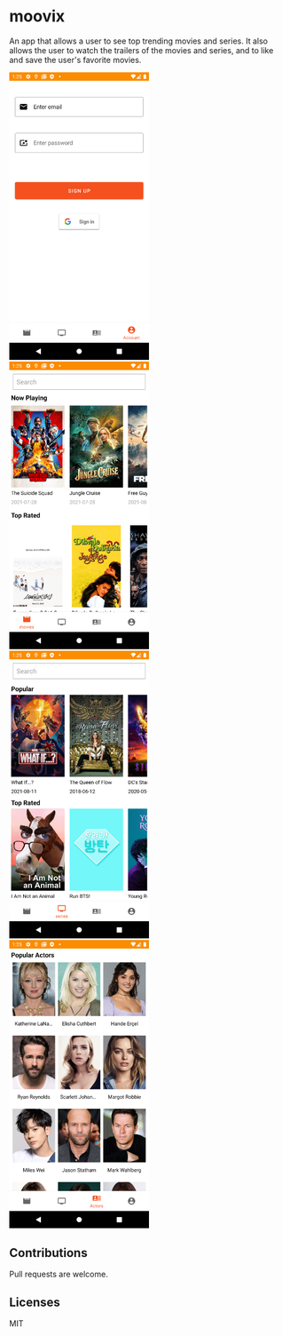 # moovix
An app that allows a user to see top trending movies and series.
It also allows the user to watch the trailers of the movies and series, and to like and save the user's favorite movies.

<img src="https://raw.githubusercontent.com/Njumbi/moovix/3196d34d73cc2209df8b381c37f0475fbc754ba9/app/src/main/res/drawable/account.png" height="50%" width="50%" title="account" />

<img src="https://raw.githubusercontent.com/Njumbi/moovix/3196d34d73cc2209df8b381c37f0475fbc754ba9/app/src/main/res/drawable/movies.png" height="50%" width="50%" title="movies" />

<img src="https://raw.githubusercontent.com/Njumbi/moovix/3196d34d73cc2209df8b381c37f0475fbc754ba9/app/src/main/res/drawable/series.png" height="50%" width="50%" title="series" />

<img src="https://raw.githubusercontent.com/Njumbi/moovix/3196d34d73cc2209df8b381c37f0475fbc754ba9/app/src/main/res/drawable/actors.png" height="50%" width="50%" title="actors" />



## Contributions
Pull requests are welcome.

## Licenses
MIT
